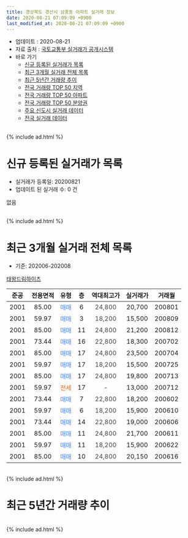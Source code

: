 ```yaml
---
title: 경상북도 경산시 삼풍동 아파트 실거래 정보
date: 2020-08-21 07:09:09 +0900
last_modified_at: 2020-08-21 07:09:09 +0900
---
```


* 업데이트 : 2020-08-21
* 자료 출처 : [국토교통부 실거래가 공개시스템](http://rt.molit.go.kr)
* 바로 가기
    * [신규 등록된 실거래가 목록](#신규-등록된-실거래가-목록)
    * [최근 3개월 실거래 전체 목록](#최근-3개월-실거래-전체-목록)
    * [최근 5년간 거래량 추이](#최근-5년간-거래량-추이)
    * [전국 거래량 TOP 50 지역](https://inasie.github.io/apt-trade-info/최근-3개월-전국에서-가장-거래가-많이-발생한-지역)
    * [전국 거래량 TOP 50 아파트](https://inasie.github.io/apt-trade-info/최근-3개월-전국에서-가장-거래가-많이-발생한-아파트)
    * [전국 거래량 TOP 50 분양권](https://inasie.github.io/apt-trade-info/최근-3개월-전국에서-가장-거래가-많이-발생한-분양권)
    * [주요 신도시 실거래 데이터](https://inasie.github.io/apt-trade-info/주요-신도시)
    * [전국 실거래 데이터](https://inasie.github.io/apt-trade-info/전국)
<br>
{% include ad.html %}
<br>

# 신규 등록된 실거래가 목록
* 실거래가 등록일: 20200821
* 업데이트 된 실거래 수: 0 건

없음

<br>
{% include ad.html %}
<br>

# 최근 3개월 실거래 전체 목록
* 기준: 202006-202008


[태왕드림하이츠](https://search.naver.com/search.naver?query=%EA%B2%BD%EC%83%81%EB%B6%81%EB%8F%84+%EA%B2%BD%EC%82%B0%EC%8B%9C+%EC%82%BC%ED%92%8D%EB%8F%99+%ED%83%9C%EC%99%95%EB%93%9C%EB%A6%BC%ED%95%98%EC%9D%B4%EC%B8%A0)

|준공|전용면적|유형|층|역대최고가|실거래가|거래월|
|:---:|:---:|:---:|:---:|:---:|:---:|:---:|
|2001|85.00|<span style="color:#4285f3">매매</span>|6|<span style="color:#444444">24,800</span>|20,700|200801|
|2001|59.97|<span style="color:#4285f3">매매</span>|3|<span style="color:#444444">18,200</span>|15,500|200809|
|2001|85.00|<span style="color:#4285f3">매매</span>|11|<span style="color:#444444">24,800</span>|21,200|200812|
|2001|73.44|<span style="color:#4285f3">매매</span>|16|<span style="color:#444444">22,800</span>|18,300|200702|
|2001|85.00|<span style="color:#4285f3">매매</span>|17|<span style="color:#444444">24,800</span>|23,500|200704|
|2001|59.97|<span style="color:#4285f3">매매</span>|17|<span style="color:#444444">18,200</span>|15,500|200725|
|2001|85.00|<span style="color:#4285f3">매매</span>|17|<span style="color:#444444">24,800</span>|19,800|200713|
|2001|59.97|<span style="color:#ff5a00">전세</span>|17|<span style="color:#444444">-</span>|13,000|200712|
|2001|73.44|<span style="color:#4285f3">매매</span>|7|<span style="color:#444444">22,800</span>|18,200|200602|
|2001|59.97|<span style="color:#4285f3">매매</span>|6|<span style="color:#444444">18,200</span>|15,900|200610|
|2001|73.44|<span style="color:#4285f3">매매</span>|14|<span style="color:#444444">22,800</span>|19,000|200606|
|2001|85.00|<span style="color:#4285f3">매매</span>|11|<span style="color:#444444">24,800</span>|21,700|200611|
|2001|59.97|<span style="color:#4285f3">매매</span>|11|<span style="color:#444444">18,200</span>|15,900|200622|
|2001|85.00|<span style="color:#4285f3">매매</span>|10|<span style="color:#444444">24,800</span>|20,150|200616|


<br>
{% include ad.html %}
<br>

# 최근 5년간 거래량 추이


<div style="width:100%;">
    <canvas id="deal_progress" height="200"></canvas>
</div>

<script>
new Chart(document.getElementById("deal_progress"), {
    type: 'line',
    data: {
        labels: ['201508','201509','201510','201511','201512','201601','201602','201603','201604','201605','201606','201607','201608','201609','201610','201611','201612','201701','201702','201703','201704','201705','201706','201707','201708','201709','201710','201711','201712','201801','201802','201803','201804','201805','201806','201807','201808','201809','201810','201811','201812','201901','201902','201903','201904','201905','201906','201907','201908','201909','201910','201911','201912','202001','202002','202003','202004','202005','202006','202007','202008'],
        datasets: [{
            label: '매매',
            pointRadius: 1,
            data: [4, 3, 3, 2, 2, 3, 2, 2, 5, 1, 2, 6, 1, 4, 2, 3, 4, 4, 3, 3, 3, 3, 2, 4, 1, 3, 3, 3, 2, 4, 2, 2, 3, 6, 1, 2, 4, 5, 5, 0, 4, 1, 0, 4, 3, 2, 2, 0, 1, 0, 5, 6, 2, 3, 1, 3, 3, 3, 6, 4, 3],
            borderColor: "rgba(255, 201, 14, 1)",
            backgroundColor: "rgba(255, 201, 14, 0.5)",
            fill: false,
            lineTension: 0
        },{
            label: '전월세',
            pointRadius: 1,
            data: [2, 1, 1, 1, 2, 3, 2, 2, 0, 0, 0, 0, 1, 0, 7, 1, 1, 0, 2, 1, 0, 0, 2, 0, 0, 2, 2, 0, 1, 0, 0, 0, 1, 1, 0, 0, 1, 0, 2, 2, 1, 0, 2, 1, 1, 4, 3, 0, 4, 0, 4, 1, 1, 1, 0, 0, 0, 1, 0, 1, 0],
            borderColor: "rgba(0, 141, 185, 1)",
            backgroundColor: "rgba(0, 141, 185, 0.5)",
            fill: false,
            lineTension: 0
        }
        ]
    },
    options: {
        responsive: true,
        title: {
            display: false
        },
        tooltips: {
            mode: 'index',
            intersect: false
        },
        hover: {
            mode: 'nearest',
            intersect: true
        },
        scales: {
            xAxes: [{
                display: true,
                scaleLabel: {
                    display: true,
                    labelString: '년/월'
                }
            }],
            yAxes: [{
                display: true,
                ticks: {
                    suggestedMin: 0,
                },
                scaleLabel: {
                    display: true,
                    labelString: '실거래 수'
                }
            }]
        }
    }
});

</script>


<br>
{% include ad.html %}
<br>

